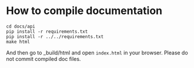 # How to compile documentation
```shell script
cd docs/api
pip install -r requirements.txt
pip install -r ../../requirements.txt
make html
```
And then go to _build/html and open `index.html` in your browser. Please do not commit compiled doc files.